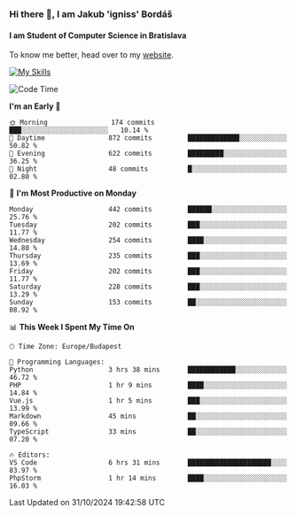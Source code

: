 ### Hi there 👋, I am Jakub 'igniss' Bordáš

#### I am Student of Computer Science in Bratislava
To know me better, head over to my [website](https://bordas.sk).

[![My Skills](https://skillicons.dev/icons?i=js,html,css,figma,svelte,java,kotlin,python,postgresql,typescript,nest,nodejs)](https://bordas.sk)


<!--START_SECTION:waka-->
![Code Time](http://img.shields.io/badge/Code%20Time-1%2C558%20hrs%2014%20mins-blue)

**I'm an Early 🐤** 

```text
🌞 Morning                174 commits         ███░░░░░░░░░░░░░░░░░░░░░░   10.14 % 
🌆 Daytime                872 commits         █████████████░░░░░░░░░░░░   50.82 % 
🌃 Evening                622 commits         █████████░░░░░░░░░░░░░░░░   36.25 % 
🌙 Night                  48 commits          █░░░░░░░░░░░░░░░░░░░░░░░░   02.80 % 
```
📅 **I'm Most Productive on Monday** 

```text
Monday                   442 commits         ██████░░░░░░░░░░░░░░░░░░░   25.76 % 
Tuesday                  202 commits         ███░░░░░░░░░░░░░░░░░░░░░░   11.77 % 
Wednesday                254 commits         ████░░░░░░░░░░░░░░░░░░░░░   14.80 % 
Thursday                 235 commits         ███░░░░░░░░░░░░░░░░░░░░░░   13.69 % 
Friday                   202 commits         ███░░░░░░░░░░░░░░░░░░░░░░   11.77 % 
Saturday                 228 commits         ███░░░░░░░░░░░░░░░░░░░░░░   13.29 % 
Sunday                   153 commits         ██░░░░░░░░░░░░░░░░░░░░░░░   08.92 % 
```


📊 **This Week I Spent My Time On** 

```text
🕑︎ Time Zone: Europe/Budapest

💬 Programming Languages: 
Python                   3 hrs 38 mins       ████████████░░░░░░░░░░░░░   46.72 % 
PHP                      1 hr 9 mins         ████░░░░░░░░░░░░░░░░░░░░░   14.84 % 
Vue.js                   1 hr 5 mins         ███░░░░░░░░░░░░░░░░░░░░░░   13.99 % 
Markdown                 45 mins             ██░░░░░░░░░░░░░░░░░░░░░░░   09.66 % 
TypeScript               33 mins             ██░░░░░░░░░░░░░░░░░░░░░░░   07.20 % 

🔥 Editors: 
VS Code                  6 hrs 31 mins       █████████████████████░░░░   83.97 % 
PhpStorm                 1 hr 14 mins        ████░░░░░░░░░░░░░░░░░░░░░   16.03 % 
```


 Last Updated on 31/10/2024 19:42:58 UTC
<!--END_SECTION:waka-->
